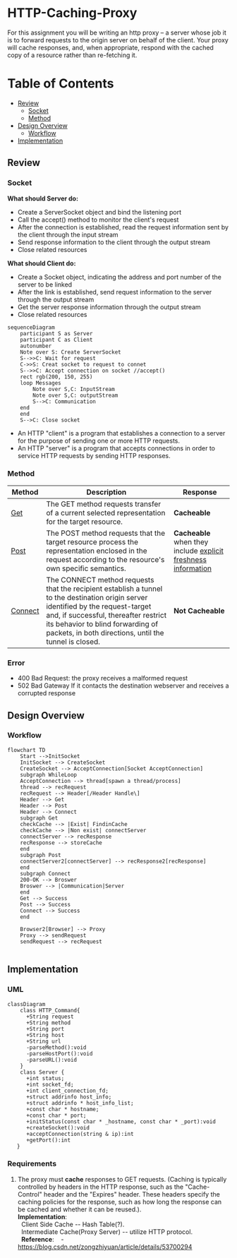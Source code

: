 # HTTP-Caching-Proxy

For this assignment you will be writing an http proxy – a server whose job it is to forward requests to the origin server on behalf of the client. Your proxy will cache responses, and, when appropriate, respond with the cached copy of a resource rather than re-fetching it.

# Table of Contents

- [Review](#Review)
  - [Socket](#Socket)
  - [Method](#Method)
- [Design Overview](#Design-Overview)
  - [Workflow](#Workflow)
- [Implementation](#Implementation)

## Review

### Socket

**What should Server do:** 
- Create a ServerSocket object and bind the listening port
- Call the accept() method to monitor the client's request
- After the connection is established, read the request information sent by the client through the input stream
- Send response information to the client through the output stream
- Close related resources

**What should Client do:**
- Create a Socket object, indicating the address and port number of the server to be linked
- After the link is established, send request information to the server through the output stream
- Get the server response information through the output stream
- Close related resources

```mermaid
sequenceDiagram
    participant S as Server
    participant C as Client
    autonumber
    Note over S: Create ServerSocket
    S-->>C: Wait for request
    C->>S: Creat socket to request to connet
    S-->>C: Accept connection on socket //accept()
    rect rgb(200, 150, 255)
    loop Messages
        Note over S,C: InputStream
        Note over S,C: outputStream
        S-->C: Communication
    end
    end
    S-->C: Close socket
```
- An HTTP "client" is a program that establishes a connection to a server for the purpose of sending one or more HTTP requests.  
- An HTTP "server" is a program that accepts connections in order to service HTTP requests by sending HTTP responses.

### Method

| Method  | Description | Response |
| ------------- | ------------- | ------------- |
| [Get](https://www.rfc-editor.org/rfc/rfc7231#section-4.3.1) | The GET method requests transfer of a current selected representation for the target resource. | **Cacheable** |
| [Post](https://www.rfc-editor.org/rfc/rfc7231#section-4.3.3)  | The POST method requests that the target resource process the representation enclosed in the request according to the resource's own specific semantics.  | **Cacheable** when they include [explicit freshness information](https://www.rfc-editor.org/rfc/rfc7234#section-4.2.1) |
| [Connect](https://www.rfc-editor.org/rfc/rfc7231#section-4.3.6)  | The CONNECT method requests that the recipient establish a tunnel to the destination origin server identified by the request-target and, if successful, thereafter restrict its behavior to blind forwarding of packets, in both directions, until the tunnel is closed.  | **Not Cacheable** |

### Error

- 400 Bad Request: the proxy receives a malformed request
- 502 Bad Gateway If it contacts the destination webserver and receives a corrupted response

## Design Overview

### Workflow

```mermaid
flowchart TD
    Start -->InitSocket
    InitSocket --> CreateSocket
    CreateSocket --> AcceptConnection[Socket AcceptConnection]
    subgraph WhileLoop
    AcceptConnection --> thread[spawn a thread/process]
    thread --> recRequest
    recRequest --> Header[/Header Handle\]
    Header --> Get
    Header --> Post
    Header --> Connect
    subgraph Get
    checkCache --> |Exist| FindinCache
    checkCache --> |Non exist| connectServer
    connectServer --> recResponse
    recResponse --> storeCache
    end
    subgraph Post
    connectServer2[connectServer] --> recResponse2[recResponse]
    end
    subgraph Connect
    200-OK --> Broswer
    Broswer --> |Communication|Server
    end
    Get --> Success
    Post --> Success
    Connect --> Success
    end

    Browser2[Browser] --> Proxy
    Proxy --> sendRequest
    sendRequest --> recRequest
    
```

## Implementation

### UML

```mermaid
classDiagram
    class HTTP_Command{
      +String request
      +String method
      +String port
      +String host
      +String url
      -parseMethod():void
      -parseHostPort():void
      -parseURL():void
    }
    class Server {
      +int status;
      +int socket_fd;
      +int client_connection_fd;
      +struct addrinfo host_info;
      +struct addrinfo * host_info_list;
      +const char * hostname;
      +const char * port;
      +initStatus(const char * _hostname, const char * _port):void
      +createSocket():void
      +acceptConnection(string & ip):int
      +getPort():int  
   }
```

### Requirements
1. The proxy must **cache** responses to GET requests. (Caching is typically controlled by headers in the HTTP response, such as the "Cache-Control" header and the "Expires" header. These headers specify the caching policies for the response, such as how long the response can be cached and whether it can be reused.).    
**Implementation**:   
    &nbsp;&nbsp;Client Side Cache -- Hash Table(?).  
    &nbsp;&nbsp;Intermediate Cache(Proxy Server) -- utilize HTTP protocol.  
    &nbsp;
**Reference**:
&nbsp;&nbsp; - https://blog.csdn.net/zongzhiyuan/article/details/53700294
  




